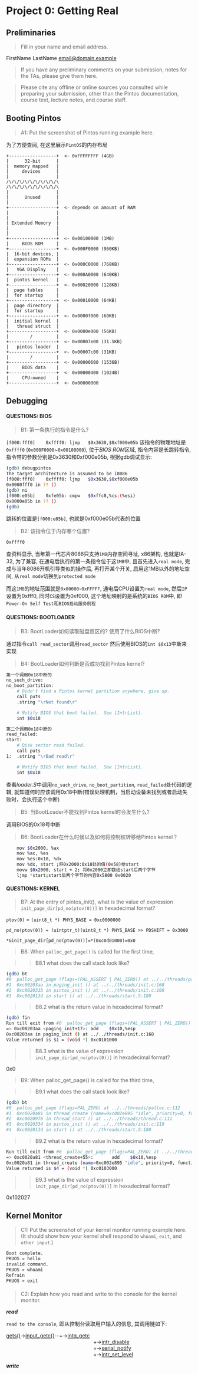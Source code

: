 # Project 0: Getting Real

## Preliminaries

>Fill in your name and email address.

FirstName LastName <email@domain.example>

>If you have any preliminary comments on your submission, notes for the TAs, please give them here.



>Please cite any offline or online sources you consulted while preparing your submission, other than the Pintos documentation, course text, lecture notes, and course staff.



## Booting Pintos

>A1: Put the screenshot of Pintos running example here.

为了方便查阅, 在这里展示`PintOS`的内存布局

```
+------------------+  <- 0xFFFFFFFF (4GB)
|      32-bit      |
|  memory mapped   |
|     devices      |
|                  |
/\/\/\/\/\/\/\/\/\/\
/\/\/\/\/\/\/\/\/\/\
|                  |
|      Unused      |
|                  |
+------------------+  <- depends on amount of RAM
|                  |
|                  |
| Extended Memory  |
|                  |
|                  |
+------------------+  <- 0x00100000 (1MB)
|     BIOS ROM     |
+------------------+  <- 0x000F0000 (960KB)
|  16-bit devices, |
|  expansion ROMs  |
+------------------+  <- 0x000C0000 (768KB)
|   VGA Display    |
+------------------+  <- 0x000A0000 (640KB)
|  pintos kernel   |
+------------------+  <- 0x00020000 (128KB)
|  page tables     |
|  for startup     |
+------------------+  <- 0x00010000 (64KB)
|  page directory  |
|  for startup     |
+------------------+  <- 0x0000f000 (60KB)
|  initial kernel  |
|   thread struct  |
+------------------+  <- 0x0000e000 (56KB)
|        /         |
+------------------+  <- 0x00007e00 (31.5KB)
|   pintos loader  |
+------------------+  <- 0x00007c00 (31KB)
|        /         |
+------------------+  <- 0x00000600 (1536B)
|     BIOS data    |
+------------------+  <- 0x00000400 (1024B)
|     CPU-owned    |
+------------------+  <- 0x00000000
```



## Debugging

#### QUESTIONS: BIOS 

>B1: 第一条执行的指令是什么?

`[f000:fff0]    0xffff0: ljmp   $0x3630,$0xf000e05b` 该指令的物理地址是`0xffff0` (`0x000F0000`~`0x00100000`), 位于*BIOS ROM*区域, 指令内容是长跳转指令, 指令带的参数分别是0x3630和0xf000e05b, 根据gdb调试显示:

```bash
(gdb) debugpintos
The target architecture is assumed to be i8086
[f000:fff0]    0xffff0: ljmp   $0x3630,$0xf000e05b
0x0000fff0 in ?? ()
(gdb) ni
[f000:e05b]    0xfe05b: cmpw   $0xffc8,%cs:(%esi)
0x0000e05b in ?? ()
(gdb)
```

跳转的位置是`[f000:e05b]`, 也就是0xf000e05b代表的位置

>B2: 该指令位于内存哪个位置?

`0xffff0`

查资料显示, 当年第一代芯片8086只支持`1MB`内存空间寻址, x86架构, 也就是IA-32, 为了兼容, 在通电后执行的第一条指令位于这`1MB`中, 且首先进入`real mode`, 完成与当年8086开机引导类似的操作后, 再打开某个开关, 启用这1MB以外的地址空间, 从`real mode`切换到`protected mode`

而这`1MB`的地址范围就是`0x00000~0xFFFFF`, 通电后CPU设置为`real mode`, 然后`IP`设置为0xfff0, 同时`CS`设置为0xf000, 这个地址映射的是系统的`BIOS ROM`中, 即`Power-On Self Test`和`BIOS启动服务例程`

#### QUESTIONS: BOOTLOADER

>B3: BootLoader如何读取磁盘扇区的? 使用了什么BIOS中断?

通过指令`call read_sector`调用`read_sector` 然后使用BIOS的`int $0x13`中断来实现 

>B4: BootLoader如何判断是否成功找到Pintos kernel?

```sh
第一个调用0x18中断的
no_such_drive:
no_boot_partition:
	# Didn't find a Pintos kernel partition anywhere, give up.
	call puts
	.string "\rNot found\r"

	# Notify BIOS that boot failed.  See [IntrList].
	int $0x18

第二个调用0x18中断的
read_failed:
start:
	# Disk sector read failed.
	call puts
1:	.string "\rBad read\r"

	# Notify BIOS that boot failed.  See [IntrList].
	int $0x18
```

查看*loader.S*中调用`no_such_drive`, `no_boot_partition`, `read_failed`处代码的逻辑, 就知道何时应该调用0x18中断(错误处理机制，当启动设备未找到或者启动失败时，会执行这个中断)


>B5: 当BootLoader不能找到Pintos kernel时会发生什么?

调用BIOS的0x18号中断

>B6: BootLoader在什么时候以及如何将控制权转移给Pintos kernel？

```bash
	mov $0x2000, %ax
	mov %ax, %es
	mov %es:0x18, %dx
	mov %dx, start ;将0x2000:0x18处的值(0x58)给start
	movw $0x2000, start + 2; 将0x2000立即数给start后两个字节
	ljmp *start;start后两个字节的内容0x5800 0x0020
```

#### QUESTIONS: KERNEL

>B7: At the entry of pintos_init(), what is the value of expression `init_page_dir[pd_no(ptov(0))]` in hexadecimal format?

`ptov(0)` = `(uint8_t *) PHYS_BASE = 0xc0000000`

`pd_no(ptov(0)) = (uintptr_t)(uint8_t *) PHYS_BASE >> PDSHIFT = 0x3000`

`*&init_page_dir[pd_no(ptov(0))]=*(0xc0d01000)=0x0`

>B8: When `palloc_get_page()` is called for the first time,

>> B8.1 what does the call stack look like?

```bash
(gdb) bt
#0  palloc_get_page (flags=(PAL_ASSERT | PAL_ZERO)) at ../../threads/palloc.c:113
#1  0xc00203aa in paging_init () at ../../threads/init.c:168
#2  0xc002031b in pintos_init () at ../../threads/init.c:100
#3  0xc002013d in start () at ../../threads/start.S:180
```

>> B8.2 what is the return value in hexadecimal format?

```bash
(gdb) fin
Run till exit from #0  palloc_get_page (flags=(PAL_ASSERT | PAL_ZERO)) at ../../threads/palloc.c:113
=> 0xc00203aa <paging_init+17>: add    $0x10,%esp
0xc00203aa in paging_init () at ../../threads/init.c:168
Value returned is $1 = (void *) 0xc0101000
```

>> B8.3 what is the value of expression `init_page_dir[pd_no(ptov(0))]` in hexadecimal format?

0x0



>B9: When palloc_get_page() is called for the third time,

>> B9.1 what does the call stack look like?

```bash
(gdb) bt
#0  palloc_get_page (flags=PAL_ZERO) at ../../threads/palloc.c:112
#1  0xc0020a81 in thread_create (name=0xc002e895 "idle", priority=0, function=0xc0020eb0 <idle>, aux=0xc000efbc) at ../../threads/thread.c:178
#2  0xc0020976 in thread_start () at ../../threads/thread.c:111
#3  0xc0020334 in pintos_init () at ../../threads/init.c:119
#4  0xc002013d in start () at ../../threads/start.S:180
```

>> B9.2 what is the return value in hexadecimal format?

```bash
Run till exit from #0  palloc_get_page (flags=PAL_ZERO) at ../../threads/palloc.c:112
=> 0xc0020a81 <thread_create+55>:       add    $0x10,%esp
0xc0020a81 in thread_create (name=0xc002e895 "idle", priority=0, function=0xc0020eb0 <idle>, aux=0xc000efbc) at ../../threads/thread.c:178
Value returned is $4 = (void *) 0xc0103000
```

>> B9.3 what is the value of expression `init_page_dir[pd_no(ptov(0))]` in hexadecimal format?

0x102027


## Kernel Monitor

>C1: Put the screenshot of your kernel monitor running example here. (It should show how your kernel shell respond to `whoami`, `exit`, and `other input`.)

```bash
Boot complete.
PKUOS » hello
invalid command.
PKUOS » whoami
Refrain
PKUOS » exit

```

#### 

>C2: Explain how you read and write to the console for the kernel monitor.

***read***

`read to the console`, 即从控制台读取用户输入的信息, 其调用链如下:

[gets()](/src/threads/init.c)->[input_getc()](/src/devices/input.c)--+->[intq_getc](/src/devices//intq.c)<br>
` ` ` ` ` ` ` ` ` ` ` ` ` ` ` ` ` ` ` ` ` ` ` ` ` ` ` ` ` ` ` ` ` ` ` ` ` ` ` ` ` ` ` `+->[intr_disable](/src/threads//interrupt.c)<br>
` ` ` ` ` ` ` ` ` ` ` ` ` ` ` ` ` ` ` ` ` ` ` ` ` ` ` ` ` ` ` ` ` ` ` ` ` ` ` ` ` ` ` `+->[serial_notify](/src/devices/serial.c)<br>
` ` ` ` ` ` ` ` ` ` ` ` ` ` ` ` ` ` ` ` ` ` ` ` ` ` ` ` ` ` ` ` ` ` ` ` ` ` ` ` ` ` ` `+->[intr_set_level](/src/threads//interrupt.c)<br>


***write***